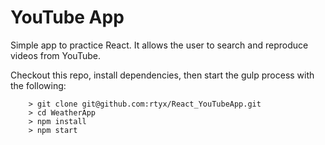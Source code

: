 # YouTube App

Simple app to practice React. It allows the user to search and reproduce videos from YouTube.

Checkout this repo, install dependencies, then start the gulp process with the following:

```
	> git clone git@github.com:rtyx/React_YouTubeApp.git
	> cd WeatherApp
	> npm install
	> npm start
```
